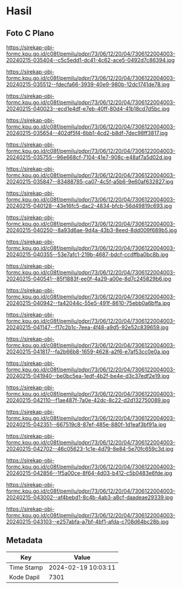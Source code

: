 # Hasil

## Foto C Plano

https://sirekap-obj-formc.kpu.go.id/c08f/pemilu/pdpr/73/06/12/20/04/7306122004003-20240215-035404--c5c5edd1-dc41-4c62-ace5-0492d7c86394.jpg

https://sirekap-obj-formc.kpu.go.id/c08f/pemilu/pdpr/73/06/12/20/04/7306122004003-20240215-035512--fdecfa66-3939-40e9-980b-12dc1741de78.jpg

https://sirekap-obj-formc.kpu.go.id/c08f/pemilu/pdpr/73/06/12/20/04/7306122004003-20240215-040023--ecd1e4df-e7eb-40ff-80d4-41b18cd7d5bc.jpg

https://sirekap-obj-formc.kpu.go.id/c08f/pemilu/pdpr/73/06/12/20/04/7306122004003-20240215-035654--402df5f4-6bb1-4cd2-b8df-7dec98ff3817.jpg

https://sirekap-obj-formc.kpu.go.id/c08f/pemilu/pdpr/73/06/12/20/04/7306122004003-20240215-035755--96e668cf-7104-41e7-908c-e48af7a5d02d.jpg

https://sirekap-obj-formc.kpu.go.id/c08f/pemilu/pdpr/73/06/12/20/04/7306122004003-20240215-035847--83488785-ca07-4c5f-a5b6-9e60af632827.jpg

https://sirekap-obj-formc.kpu.go.id/c08f/pemilu/pdpr/73/06/12/20/04/7306122004003-20240215-040128--43e16fc5-dac2-4834-bfcb-56d49819c693.jpg

https://sirekap-obj-formc.kpu.go.id/c08f/pemilu/pdpr/73/06/12/20/04/7306122004003-20240215-040250--8a93d6ae-9d4a-43b3-8eed-8dd009f689b5.jpg

https://sirekap-obj-formc.kpu.go.id/c08f/pemilu/pdpr/73/06/12/20/04/7306122004003-20240215-040355--53e7afc1-219b-4687-bdcf-ccdffba0bc8b.jpg

https://sirekap-obj-formc.kpu.go.id/c08f/pemilu/pdpr/73/06/12/20/04/7306122004003-20240215-040541--85f1883f-ee0f-4a29-a00e-8d7c245829b6.jpg

https://sirekap-obj-formc.kpu.go.id/c08f/pemilu/pdpr/73/06/12/20/04/7306122004003-20240215-040942--fa42044c-55e5-491f-8610-75ebb0a6bffa.jpg

https://sirekap-obj-formc.kpu.go.id/c08f/pemilu/pdpr/73/06/12/20/04/7306122004003-20240215-041147--f17c2b1c-7eea-4f48-a9d5-92e52c839659.jpg

https://sirekap-obj-formc.kpu.go.id/c08f/pemilu/pdpr/73/06/12/20/04/7306122004003-20240215-041817--fa2b66b8-1659-4628-a2f6-e7af53cc0e0a.jpg

https://sirekap-obj-formc.kpu.go.id/c08f/pemilu/pdpr/73/06/12/20/04/7306122004003-20240215-041940--be0bc5ea-1edf-4b2f-be4e-d3c37edf2e19.jpg

https://sirekap-obj-formc.kpu.go.id/c08f/pemilu/pdpr/73/06/12/20/04/7306122004003-20240215-042110--f1ae487f-7a0e-42dc-8c22-d2d132750089.jpg

https://sirekap-obj-formc.kpu.go.id/c08f/pemilu/pdpr/73/06/12/20/04/7306122004003-20240215-042351--667519c8-87ef-485e-880f-1d1eaf3bf91a.jpg

https://sirekap-obj-formc.kpu.go.id/c08f/pemilu/pdpr/73/06/12/20/04/7306122004003-20240215-042702--46c05623-1c1e-4d79-8e84-5e70fc659c3d.jpg

https://sirekap-obj-formc.kpu.go.id/c08f/pemilu/pdpr/73/06/12/20/04/7306122004003-20240215-042856--1f5a00ce-8f64-4d03-b412-c5b0483e6fde.jpg

https://sirekap-obj-formc.kpu.go.id/c08f/pemilu/pdpr/73/06/12/20/04/7306122004003-20240215-043002--af4bebd1-8c4b-4ab3-a8cf-daadeae29339.jpg

https://sirekap-obj-formc.kpu.go.id/c08f/pemilu/pdpr/73/06/12/20/04/7306122004003-20240215-043103--e257abfa-a7bf-4bf1-afda-c708d64bc28b.jpg


## Metadata

| Key        | Value               |
| ---------- | ------------------- |
| Time Stamp | 2024-02-19 10:03:11 |
| Kode Dapil | 7301                |



